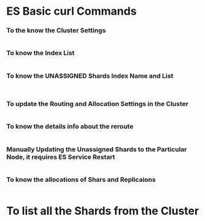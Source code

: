 # ES Basic curl Commands

### To the know the Cluster Settings
```curl -XGET 'localhost:9200/_cluster/settings' | jq '.'
```
### To know the Index List
```curl -XGET 'http://localhost:9200/_cat/indices' | jq '.'
```
### To know the UNASSIGNED Shards Index Name and List
```curl -XGET localhost:9200/_cat/shards?h=index,shard,prirep,state,unassigned.reason| grep UNASSIGNED
```
```curl -s "http://127.0.0.1:9200/_cat/shards?v" | awk 'NR==1 {print}; $4 == "UNASSIGNED" {print}'
```
### To update the Routing and Allocation Settings in the Cluster
```curl -XPUT 'localhost:9200/_cluster/settings' -d '{ "transient" : { "cluster.routing.allocation.enable" : "all" } }'
```
### To know the details info about the reroute
```curl -XPOST "http://localhost:9200/_cluster/reroute?explain"
```
### Manually Updating the Unassigned Shards to the Particular Node, it requires ES Service Restart
```curl -XPOST 'localhost:9200/_cluster/reroute' -d '{ "commands": [{ "allocate": { "index": "Index-Name", "shard": 4, "node": "node-Name" } }] }'
```
### To know the allocations of Shars and Replicaions
```curl -s 'localhost:9200/_cat/allocation?v'
```
# To list all the Shards from the Cluster
```curl -XGET localhost:9200/_cat/shards?
```


